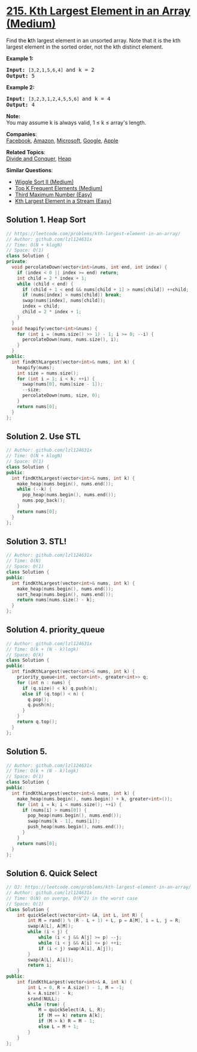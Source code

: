 # [215. Kth Largest Element in an Array (Medium)](https://leetcode.com/problems/kth-largest-element-in-an-array/)

<p>Find the <strong>k</strong>th largest element in an unsorted array. Note that it is the kth largest element in the sorted order, not the kth distinct element.</p>

<p><strong>Example 1:</strong></p>

<pre><strong>Input:</strong> <code>[3,2,1,5,6,4] </code>and k = 2
<strong>Output:</strong> 5
</pre>

<p><strong>Example 2:</strong></p>

<pre><strong>Input:</strong> <code>[3,2,3,1,2,4,5,5,6] </code>and k = 4
<strong>Output:</strong> 4</pre>

<p><strong>Note: </strong><br>
You may assume k is always valid, 1 ≤ k ≤ array's length.</p>


**Companies**:  
[Facebook](https://leetcode.com/company/facebook), [Amazon](https://leetcode.com/company/amazon), [Microsoft](https://leetcode.com/company/microsoft), [Google](https://leetcode.com/company/google), [Apple](https://leetcode.com/company/apple)

**Related Topics**:  
[Divide and Conquer](https://leetcode.com/tag/divide-and-conquer/), [Heap](https://leetcode.com/tag/heap/)

**Similar Questions**:
* [Wiggle Sort II (Medium)](https://leetcode.com/problems/wiggle-sort-ii/)
* [Top K Frequent Elements (Medium)](https://leetcode.com/problems/top-k-frequent-elements/)
* [Third Maximum Number (Easy)](https://leetcode.com/problems/third-maximum-number/)
* [Kth Largest Element in a Stream (Easy)](https://leetcode.com/problems/kth-largest-element-in-a-stream/)

## Solution 1. Heap Sort

```cpp
// https://leetcode.com/problems/kth-largest-element-in-an-array/
// Author: github.com/lzl124631x
// Time: O(N + klogN)
// Space: O(1)
class Solution {
private:
  void percolateDown(vector<int>&nums, int end, int index) {
    if (index < 0 || index >= end) return;
    int child = 2 * index + 1;
    while (child < end) {
      if (child + 1 < end && nums[child + 1] > nums[child]) ++child;
      if (nums[index] > nums[child]) break;
      swap(nums[index], nums[child]);
      index = child;
      child = 2 * index + 1;
    }
  }
  void heapify(vector<int>&nums) {
    for (int i = (nums.size() >> 1) - 1; i >= 0; --i) {
      percolateDown(nums, nums.size(), i);
    }
  }
public:
  int findKthLargest(vector<int>& nums, int k) {
    heapify(nums);
    int size = nums.size();
    for (int i = 1; i < k; ++i) {
      swap(nums[0], nums[size - 1]);
      --size;
      percolateDown(nums, size, 0);
    }
    return nums[0];
  }
};
```

## Solution 2. Use STL

```cpp
// Author: github.com/lzl124631x
// Time: O(N + klogN)
// Space: O(1)
class Solution {
public:
  int findKthLargest(vector<int>& nums, int k) {
    make_heap(nums.begin(), nums.end());
    while (--k) {
      pop_heap(nums.begin(), nums.end());
      nums.pop_back();
    }
    return nums[0];
  }
};
```

## Solution 3. STL!
```cpp
// Author: github.com/lzl124631x
// Time: O(N)
// Space: O(1)
class Solution {
public:
  int findKthLargest(vector<int>& nums, int k) {
    make_heap(nums.begin(), nums.end());
    sort_heap(nums.begin(), nums.end());
    return nums[nums.size() - k];
  }
};
```

## Solution 4. priority_queue
```cpp
// Author: github.com/lzl124631x
// Time: O(k + (N - k)logk)
// Space: O(k)
class Solution {
public:
  int findKthLargest(vector<int>& nums, int k) {
    priority_queue<int, vector<int>, greater<int>> q;
    for (int n : nums) {
      if (q.size() < k) q.push(n);
      else if (q.top() < n) {
        q.pop();
        q.push(n);
      }
    }
    return q.top();
  }
};
```

## Solution 5. 

```cpp
// Author: github.com/lzl124631x
// Time: O(k + (N - k)logk)
// Space: O(1)
class Solution {
public:
  int findKthLargest(vector<int>& nums, int k) {
    make_heap(nums.begin(), nums.begin() + k, greater<int>());
    for (int i = k; i < nums.size(); ++i) {
      if (nums[i] > nums[0]) {
        pop_heap(nums.begin(), nums.end());
        swap(nums[k - 1], nums[i]);
        push_heap(nums.begin(), nums.end());
      }
    }
    return nums[0];
  }
};
```

## Solution 6. Quick Select

```cpp
// OJ: https://leetcode.com/problems/kth-largest-element-in-an-array/
// Author: github.com/lzl124631x
// Time: O(N) on averge, O(N^2) in the worst case
// Space: O(1)
class Solution {
    int quickSelect(vector<int> &A, int L, int R) {
        int M = rand() % (R - L + 1) + L, p = A[M], i = L, j = R;
        swap(A[L], A[M]);
        while (i < j) {
            while (i < j && A[j] >= p) --j;
            while (i < j && A[i] <= p) ++i;
            if (i < j) swap(A[i], A[j]);
        }
        swap(A[L], A[i]);
        return i;
    }
public:
    int findKthLargest(vector<int>& A, int k) {
        int L = 0, R = A.size() - 1, M = -1;
        k = A.size() - k;
        srand(NULL);
        while (true) {
            M = quickSelect(A, L, R);
            if (M == k) return A[k];
            if (M > k) R = M - 1;
            else L = M + 1;
        }
    }
};
```